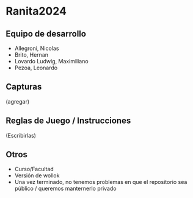 # Ranita2024

## Equipo de desarrollo

- Allegroni, Nicolas
- Brito, Hernan
- Lovardo Ludwig, Maximiliano
- Pezoa, Leonardo


## Capturas

(agregar)

## Reglas de Juego / Instrucciones

(Escribirlas)


## Otros

- Curso/Facultad
- Versión de wollok
- Una vez terminado, no tenemos problemas en que el repositorio sea público / queremos manternerlo privado
